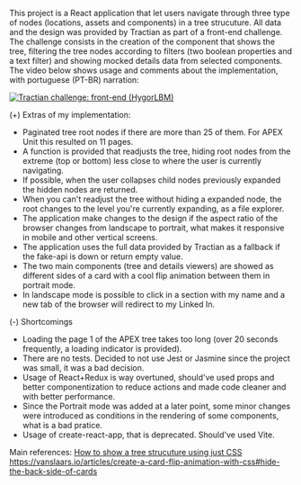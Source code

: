 This project is a React application that let users navigate through three type of nodes (locations, assets and components) in a tree strucuture.
All data and the design was provided by Tractian as part of a front-end challenge. The challenge consists in the creation of the component that shows the tree,
filtering the tree nodes according to filters (two boolean properties and a text filter) and showing mocked details data from selected components. 
The video below shows usage and comments about the implementation, with portuguese (PT-BR) narration:

[![Tractian challenge: front-end (HygorLBM)](https://img.youtube.com/vi/lwpAdCiSTPE/0.jpg)](https://www.youtube.com/watch?v=lwpAdCiSTPE)

(+) Extras of my implementation:
- Paginated tree root nodes if there are more than 25 of them. For APEX Unit this resulted on 11 pages.
- A function is provided that readjusts the tree, hiding root nodes from the extreme (top or bottom) less close to where the user is currently navigating.
- If possible, when the user collapses child nodes previously expanded the hidden nodes are returned.
- When you can't readjust the tree without hiding a expanded node, the root changes to the level you're currently expanding, as a file explorer.
- The application make changes to the design if the aspect ratio of the browser changes from landscape to portrait, what makes it responsive in mobile and other vertical screens.
- The application uses the full data provided by Tractian as a fallback if the fake-api is down or return empty value.
- The two main components (tree and details viewers) are showed as different sides of a card with a cool flip animation between them in portrait mode.
- In landscape mode is possible to click in a section with my name and a new tab of the browser will redirect to my Linked In. 

(-) Shortcomings 
- Loading the page 1 of the APEX tree takes too long (over 20 seconds frequently, a loading indicator is provided).
- There are no tests. Decided to not use Jest or Jasmine since the project was small, it was a bad decision.
- Usage of React+Redux is way overtuned, should've used props and better componentization to reduce actions and made code cleaner and with better performance.
- Since the Portrait mode was added at a later point, some minor changes were introduced as conditions in the rendering of some components, what is a bad pratice.
- Usage of create-react-app, that is deprecated. Should've used Vite.

Main references:
[How to show a tree strucuture using just CSS](https://www.youtube.com/watch?v=rvKCsHS590o)
https://vanslaars.io/articles/create-a-card-flip-animation-with-css#hide-the-back-side-of-cards
